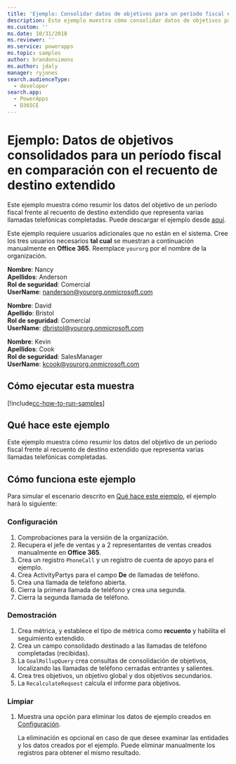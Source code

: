 ```yaml
---
title: 'Ejemplo: Consolidar datos de objetivos para un período fiscal en comparación con el recuento de destino extendido (Common Data Service para aplicaciones) | Microsoft Docs'
description: Este ejemplo muestra cómo consolidar datos de objetivos para un período fiscal en comparación con el recuento de destino extendido.
ms.custom: ''
ms.date: 10/31/2018
ms.reviewer: ''
ms.service: powerapps
ms.topic: samples
author: brandonsimons
ms.author: jdaly
manager: ryjones
search.audienceType:
  - developer
search.app:
  - PowerApps
  - D365CE
---
```

# <a name="sample-rollup-goal-data-for-a-fiscal-period-against-the-stretch-target-count"></a>Ejemplo: Datos de objetivos consolidados para un período fiscal en comparación con el recuento de destino extendido

<!-- https://docs.microsoft.com/en-us/dynamics365/customer-engagement/developer/sample-rollup-goal-data-fiscal-period-stretch-target-count -->

Este ejemplo muestra cómo resumir los datos del objetivo de un período fiscal frente al recuento de destino extendido que representa varias llamadas telefónicas completadas. Puede descargar el ejemplo desde [aquí](https://github.com/Microsoft/PowerApps-Samples/tree/master/cds/orgsvc/C%23/GoalDataForFiscalYear).

Este ejemplo requiere usuarios adicionales que no están en el sistema. Cree los tres usuarios necesarios **tal cual** se muestran a continuación manualmente en **Office 365**. Reemplace `yourorg` por el nombre de la organización.

**Nombre**: Nancy<br/>
**Apellidos**: Anderson<br/>
**Rol de seguridad**: Comercial<br/>
**UserName**: nanderson@yourorg.onmicrosoft.com<br/>

**Nombre**: David<br/>
**Apellido**: Bristol<br/>
**Rol de seguridad**: Comercial<br/>
**UserName**: dbristol@yourorg.onmicrosoft.com<br/>

**Nombre**: Kevin<br/>
**Apellidos**: Cook<br/>
**Rol de seguridad**: SalesManager<br/>
**UserName**: kcook@yourorg.onmicrosoft.com<br/>

## <a name="how-to-run-this-sample"></a>Cómo ejecutar esta muestra

[!include[cc-how-to-run-samples](../../includes/cc-how-to-run-samples.md)]

## <a name="what-this-sample-does"></a>Qué hace este ejemplo

Este ejemplo muestra cómo resumir los datos del objetivo de un período fiscal frente al recuento de destino extendido que representa varias llamadas telefónicas completadas.

## <a name="how-this-sample-works"></a>Cómo funciona este ejemplo

Para simular el escenario descrito en [Qué hace este ejemplo](#what-this-sample-does), el ejemplo hará lo siguiente:

### <a name="setup"></a>Configuración

1. Comprobaciones para la versión de la organización.
2. Recupera el jefe de ventas y a 2 representantes de ventas creados manualmente en **Office 365**.
3. Crea un registro `PhoneCall` y un registro de cuenta de apoyo para el ejemplo.
4. Crea ActivityPartys para el campo **De** de llamadas de teléfono.
5. Crea una llamada de teléfono abierta.
6. Cierra la primera llamada de teléfono y crea una segunda.
7. Cierra la segunda llamada de teléfono.

### <a name="demonstrate"></a>Demostración

1. Crea métrica, y establece el tipo de métrica como **recuento** y habilita el seguimiento extendido.
2. Crea un campo consolidado destinado a las llamadas de teléfono completadas (recibidas).
3. La `GoalRollupQuery` crea consultas de consolidación de objetivos, localizando las llamadas de teléfono cerradas entrantes y salientes. 
4. Crea tres objetivos, un objetivo global y dos objetivos secundarios.
5. La `RecalculateRequest` calcula el informe para objetivos. 

### <a name="clean-up"></a>Limpiar

1. Muestra una opción para eliminar los datos de ejemplo creados en [Configuración](#setup).

    La eliminación es opcional en caso de que desee examinar las entidades y los datos creados por el ejemplo. Puede eliminar manualmente los registros para obtener el mismo resultado.
